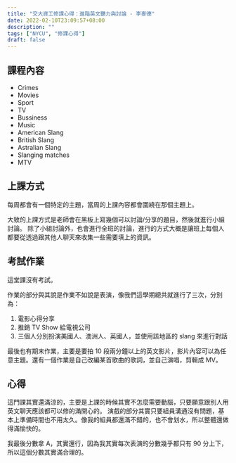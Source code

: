 ```yaml
---
title: "交大資工修課心得：進階英文聽力與討論 - 李麥德"
date: 2022-02-10T23:09:57+08:00
description: ""
tags: ["NYCU", "修課心得"]
draft: false
---
```


## 課程內容
- Crimes
- Movies
- Sport
- TV
- Bussiness
- Music
- American Slang
- British Slang
- Astralian Slang
- Slanging matches
- MTV

## 上課方式
每周都會有一個特定的主題，當周的上課內容都會圍繞在那個主題上。

大致的上課方式是老師會在黑板上寫幾個可以討論/分享的題目，然後就進行小組討論。
除了小組討論外，也會進行全班的討論，進行的方式大概是讓班上每個人都要從透過跟其他人聊天來收集一些需要填上的資訊。

## 考試作業
這堂課沒有考試。

作業的部分與其說是作業不如說是表演，像我們這學期總共就進行了三次，分別為：
1. 電影心得分享
2. 推銷 TV Show 給電視公司
3. 三個人分別扮演美國人、澳洲人、英國人，並使用該地區的 slang 來進行對話

最後也有期末作業，主要是要拍 10 段兩分鐘以上的英文影片，影片內容可以為任意主題。還有一個作業是自己改編某首歌曲的歌詞，並自己演唱，剪輯成 MV。

## 心得
這門課其實還滿涼的，主要是上課的時候其實不怎麼需要動腦，只要願意跟別人用英文聊天應該都可以修的滿開心的。
演戲的部分其實只要組員溝通沒有問題，基本上準備時間也不用太久。像我的組員都還滿不錯的，也不會划水，所以整體還做得滿愉快的。

我最後分數拿 A，其實還行，因為我其實每次表演的分數幾乎都只有 90 分上下，所以這個分數其實滿合理的。